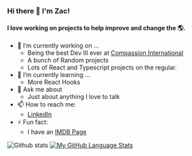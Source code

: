 ### Hi there 👋 I'm Zac!

#### I love working on projects to help improve and change the 🌎.

- 🔭 I’m currently working on ...
    - Being the best Dev III ever at [Compassion International](https://www.compassion.com/)
    - A bunch of Random projects 
    - Lots of React and Typescript projects on the regular.
- 🌱 I’m currently learning ...
    - More React Hooks
- 💬 Ask me about
    - Just about anything I love to talk
- 📫 How to reach me:
    - [LinkedIn](https://www.linkedin.com/in/zac-poorman/)
- ⚡ Fun fact: 
    - I have an [IMDB Page](https://www.imdb.com/name/nm4036043/?ref_=nv_sr_srsg_0_tt_0_nm_3_q_zachary%2520poorman)
 
![Github stats](https://github-readme-stats.vercel.app/api?username=OOCAZ&theme=tokyonight&showicons=true&rank_icon=github)
[![My GitHub Language Stats](https://github-readme-stats.vercel.app/api/top-langs/?username=OOCAZ&langs_count=5&theme=tokyonight&layout=donut-vertical)]()
